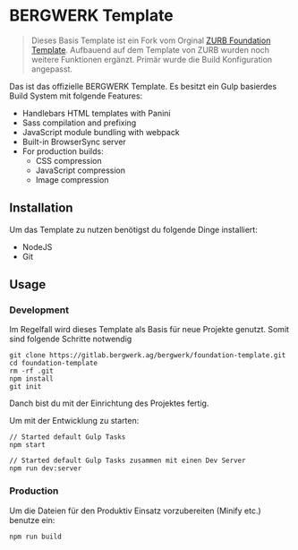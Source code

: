 # BERGWERK Template

> Dieses Basis Template ist ein Fork vom Orginal [ZURB Foundation Template](https://github.com/zurb/foundation-zurb-template).
> Aufbauend auf dem Template von ZURB wurden noch weitere Funktionen ergänzt. Primär wurde die Build Konfiguration angepasst.

Das ist das offizielle BERGWERK Template. Es besitzt ein Gulp basierdes Build System mit folgende Features:

- Handlebars HTML templates with Panini
- Sass compilation and prefixing
- JavaScript module bundling with webpack
- Built-in BrowserSync server
- For production builds:
  - CSS compression
  - JavaScript compression
  - Image compression

## Installation

Um das Template zu nutzen benötigst du folgende Dinge installiert:

- NodeJS
- Git

## Usage

### Development

Im Regelfall wird dieses Template als Basis für neue Projekte genutzt. Somit sind folgende Schritte notwendig

```
git clone https://gitlab.bergwerk.ag/bergwerk/foundation-template.git
cd foundation-template
rm -rf .git
npm install
git init
```

Danch bist du mit der Einrichtung des Projektes fertig. 

Um mit der Entwicklung zu starten:

```
// Started default Gulp Tasks
npm start

// Started default Gulp Tasks zusammen mit einen Dev Server 
npm run dev:server
```

### Production

Um die Dateien für den Produktiv Einsatz vorzubereiten (Minify etc.) benutze ein:

```
npm run build
```
